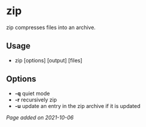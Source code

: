 # zip
zip compresses files into an archive.

## Usage
- zip [options] [output] [files]

## Options
- **-q** quiet mode
- **-r** recursively zip
- **-u** update an entry in the zip archive if it is updated

*Page added on 2021-10-06*

